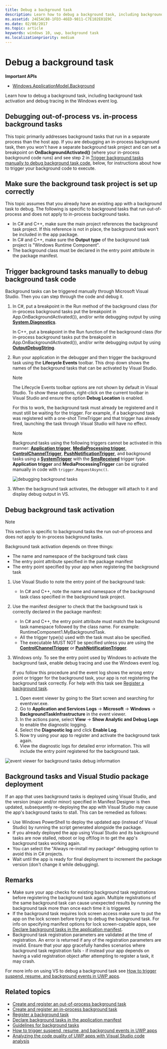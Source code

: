 ```yaml
---
title: Debug a background task
description: Learn how to debug a background task, including background task activation and debug tracing in the Windows event log.
ms.assetid: 24E5AC88-1FD3-46ED-9811-C7E102E01E9C
ms.date: 02/08/2017
ms.topic: article
keywords: windows 10, uwp, background task
ms.localizationpriority: medium
---
```

# Debug a background task


**Important APIs**
-   [Windows.ApplicationModel.Background](/uwp/api/Windows.ApplicationModel.Background)

Learn how to debug a background task, including background task activation and debug tracing in the Windows event log.

## Debugging out-of-process vs. in-process background tasks
This topic primarily addresses background tasks that run in a separate process than the host app. If you are debugging an in-process background task, then you won't have a separate background task project and can  set a breakpoint on **OnBackgroundActivated()** (where your in-process background code runs) and see step 2 in [Trigger background tasks manually to debug background task code](#trigger-background-tasks-manually-to-debug-background-task-code), below, for instructions about how to trigger your background code to execute.

## Make sure the background task project is set up correctly

This topic assumes that you already have an existing app with a background task to debug. The following is specific to background tasks that run out-of-process and does not apply to in-process background tasks.

-   In C# and C++, make sure the main project references the background task project. If this reference is not in place, the background task won't be included in the app package.
-   In C# and C++, make sure the **Output type** of the background task project is "Windows Runtime Component".
-   The background class must be declared in the entry point attribute in the package manifest.

## Trigger background tasks manually to debug background task code

Background tasks can be triggered manually through Microsoft Visual Studio. Then you can step through the code and debug it.

1.  In C#, put a breakpoint in the Run method of the background class (for in-process background tasks put the breakpoint in App.OnBackgroundActivated()), and/or write debugging output by using [**System.Diagnostics**](/dotnet/api/system.diagnostics).

    In C++, put a breakpoint in the Run function of the background class (for in-process background tasks put the breakpoint in App.OnBackgroundActivated()), and/or write debugging output by using [**OutputDebugString**](/windows/desktop/api/debugapi/nf-debugapi-outputdebugstringw).

2.  Run your application in the debugger and then trigger the background task using the **Lifecycle Events** toolbar. This drop down shows the names of the background tasks that can be activated by Visual Studio.

    > [!NOTE]
    > The Lifecycle Events toolbar options are not shown by default in Visual Studio. 
    > To show these options, right-click on the current toolbar in Visual Studio and ensure the option **Debug Location** is enabled.

    For this to work, the background task must already be registered and it must still be waiting for the trigger. For example, if a background task was registered with a one-shot TimeTrigger and that trigger has already fired, launching the task through Visual Studio will have no effect.

    > [!Note]
    > Background tasks using the following triggers cannot be activated in this manner:
    > [**Application trigger**](/uwp/api/windows.applicationmodel.background.applicationtrigger), [**MediaProcessing trigger**](/uwp/api/windows.applicationmodel.background.mediaprocessingtrigger),  [**ControlChannelTrigger**](/uwp/api/Windows.Networking.Sockets.ControlChannelTrigger),  [**PushNotificationTrigger**](/uwp/api/Windows.ApplicationModel.Background.PushNotificationTrigger), and background tasks using a [**SystemTrigger**](/uwp/api/Windows.ApplicationModel.Background.SystemTrigger) with the [**SmsReceived**](/uwp/api/Windows.ApplicationModel.Background.SystemTriggerType) trigger type.  
    > **Application trigger** and **MediaProcessingTrigger** can be signaled manually in code with `trigger.RequestAsync()`.

    ![debugging background tasks](images/debugging-activation.png)

3.  When the background task activates, the debugger will attach to it and display debug output in VS.

## Debug background task activation

> [!NOTE]
> This section is specific to background tasks the run out-of-process and does not apply to in-process background tasks.

Background task activation depends on three things:

-   The name and namespace of the background task class
-   The entry point attribute specified in the package manifest
-   The entry point specified by your app when registering the background task

1.  Use Visual Studio to note the entry point of the background task:

    -   In C# and C++, note the name and namespace of the background task class specified in the background task project.

2.  Use the manifest designer to check that the background task is correctly declared in the package manifest:

    -   In C# and C++, the entry point attribute must match the background task namespace followed by the class name. For example: RuntimeComponent1.MyBackgroundTask.
    -   All the trigger type(s) used with the task must also be specified.
    -   The executable MUST NOT be specified unless you are using the [**ControlChannelTrigger**](/uwp/api/Windows.Networking.Sockets.ControlChannelTrigger) or [**PushNotificationTrigger**](/uwp/api/Windows.ApplicationModel.Background.PushNotificationTrigger).

3.  Windows only. To see the entry point used by Windows to activate the background task, enable debug tracing and use the Windows event log.

    If you follow this procedure and the event log shows the wrong entry point or trigger for the background task, your app is not registering the background task correctly. For help with this task see [Register a background task](register-a-background-task.md).

    1.  Open event viewer by going to the Start screen and searching for eventvwr.exe.
    2.  Go to **Application and Services Logs** -&gt; **Microsoft** -&gt; **Windows** -&gt; **BackgroundTaskInfrastructure** in the event viewer.
    3.  In the actions pane, select **View** -&gt; **Show Analytic and Debug Logs** to enable the diagnostic logging.
    4.  Select the **Diagnostic log** and click **Enable Log**.
    5.  Now try using your app to register and activate the background task again.
    6.  View the diagnostic logs for detailed error information. This will include the entry point registered for the background task.

![event viewer for background tasks debug information](images/event-viewer.png)

## Background tasks and Visual Studio package deployment

If an app that uses background tasks is deployed using Visual Studio, and the version (major and/or minor) specified in Manifest Designer is then updated, subsequently re-deploying the app with Visual Studio may cause the app's background tasks to stall. This can be remedied as follows:

-   Use Windows PowerShell to deploy the updated app (instead of Visual Studio) by running the script generated alongside the package.
-   If you already deployed the app using Visual Studio and its background tasks are now stalled, reboot or log off/log in to get the app's background tasks working again.
-   You can select the "Always re-install my package" debugging option to avoid this in C# projects.
-   Wait until the app is ready for final deployment to increment the package version (don't change it while debugging).

## Remarks

-   Make sure your app checks for existing background task registrations before registering the background task again. Multiple registrations of the same background task can cause unexpected results by running the background task more than once each time it is triggered.
-   If the background task requires lock screen access make sure to put the app on the lock screen before trying to debug the background task. For info on specifying manifest options for lock screen-capable apps, see [Declare background tasks in the application manifest](declare-background-tasks-in-the-application-manifest.md).
-   Background task registration parameters are validated at the time of registration. An error is returned if any of the registration parameters are invalid. Ensure that your app gracefully handles scenarios where background task registration fails - if instead your app depends on having a valid registration object after attempting to register a task, it may crash.

For more info on using VS to debug a background task see [How to trigger suspend, resume, and background events in UWP apps](/visualstudio/debugger/how-to-trigger-suspend-resume-and-background-events-for-windows-store-apps-in-visual-studio).

## Related topics

* [Create and register an out-of-process background task](create-and-register-a-background-task.md)
* [Create and register an in-process background task](create-and-register-an-inproc-background-task.md)
* [Register a background task](register-a-background-task.md)
* [Declare background tasks in the application manifest](declare-background-tasks-in-the-application-manifest.md)
* [Guidelines for background tasks](guidelines-for-background-tasks.md)
* [How to trigger suspend, resume, and background events in UWP apps](/visualstudio/debugger/how-to-trigger-suspend-resume-and-background-events-for-windows-store-apps-in-visual-studio)
* [Analyzing the code quality of UWP apps with Visual Studio code analysis](/visualstudio/test/analyze-the-code-quality-of-store-apps-using-visual-studio-static-code-analysis?view=vs-2015)

 

 